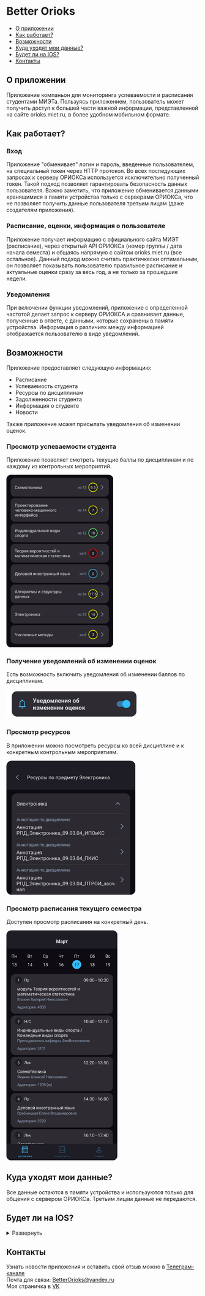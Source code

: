 <h1>
  Better Orioks
</h1>

<ul>
  <li>
    <a href="#p1">О приложении</a>
  </li>
  
  <li>
    <a href="#p2">Как работает?</a>
  </li>
  
  <li>
    <a href="#p3">Возможности</a>
  </li>
  
  <li>
    <a href="#p4">Куда уходят мои данные?</a>
  </li>
  
  <li>
    <a href="#p5">Будет ли на IOS?</a>
  </li>
  
  <li>
    <a href="#p6">Контакты</a>
  </li>
</ul>

<h2 id="p1">
  О приложении
</h2>
<p>
  Приложение компаньон для мониторинга успеваемости и расписания студентами МИЭТа. Пользуясь приложением, пользователь может получить доступ к большей части важной информации, представленной на сайте orioks.miet.ru, в более удобном мобильном формате.
</p>

<h2 id="p2">
  Как работает?
</h2>
<h3>Вход</h3>
<p>
  Приложение "обменивает" логин и пароль, введенные пользователем, на специальный токен через HTTP протокол. Во всех последующих запросах к серверу ОРИОКСа используется исключительно полученный токен. Такой подход позволяет гарантировать безопасность данных пользователя. Важно заметить, что приложение обменивается данными хранящимися в памяти устройства только с серверами ОРИОКСа, что не позволяет получить данные пользователя третьим лицам (даже создателям приложения). 
</p>

<h3>Расписание, оценки, информация о пользователе</h3>
<p>
  Приложение получает информацию с официального сайта МИЭТ (расписание), через открытый API ОРИОКСа (номер группы / дата начала семеста) и общаясь напрямую с сайтом orioks.miet.ru (все остальное). Данный подход можно считать практичкески оптимальным, он позволяет показывать пользователю правильное расписание и актуальные оценки сразу за весь год, а не только за прошедшие недели.
</p>

<h3>Уведомления</h3>
<p>
  При включении функции уведомлений, приложение с определенной частотой делает запрос к серверу ОРИОКСА и сравнивает данные, полученные в ответе, с данными, которые сохранены в памяти устройства. Информация о различиях между информацией отображается пользователю в виде уведомлений.
</p>


<h2 id="p3">
  Возможности
</h2>
<p>
  Приложение предоставляет следующую информацию: 
<ul>
  <li>
    Расписание
  </li>
  
  <li>
    Успеваемость студента
  </li>
  
  <li>
    Ресурсы по дисциплинам
  </li>
  
  <li>
    Задолженности студента
  </li>
  
  <li>
    Информация о студенте
  </li>
  
  <li>
    Новости
  </li>
</ul>
</p>

<p>
  Также приложение может присылать уведомления об изменении оценок.
</p>

<h3>
  Просмотр успеваемости студента
</h3>
<p>
  Приложение позволяет смотреть текущие баллы по дисциплинам и по каждому из контрольных мероприятий.
 </p>
 <p>
  <img src="https://github.com/luntikius/BetterOrioks/blob/master/img/academic_performance_screen.png?raw=true" height=450px>
</p>

<h3>
  Получение уведомлений об изменении оценок
</h3>
<p>
  Есть возможность включить уведомления об изменении баллов по дисциплинам.
 </p>
 <p>
  <img src="https://github.com/luntikius/BetterOrioks/blob/master/img/notifications_toggle.png?raw=true" height=75px>
</p>

<h3>
  Просмотр ресурсов
</h3>
<p>
  В приложении можно посмотреть ресурсы ко всей дисциплине и к конкретным контрольным мероприятиям.
 </p>
 <p>
  <img src="https://github.com/luntikius/BetterOrioks/blob/master/img/resources_screen.png?raw=true" height=350px>
</p>

<h3>
  Просмотр расписания текущего семестра
</h3>
<p>
  Доступен просмотр расписания на конкретный день.
</p>
 <p>
  <img src="https://github.com/luntikius/BetterOrioks/blob/master/img/schedule_screen.png?raw=true" height=600px>
</p>


<h2 id="p4">
  Куда уходят мои данные?
</h2>
<p>
  Все данные остаются в памяти устройства и используются только для общения с сервером ОРИОКСа. Третьим лицам данные не передаются.
</p>

<h2 id="p5">
  Будет ли на IOS?
</h2>
<p>
  <details>
    <summary>
      Развернуть
    </summary>
    <img src="https://github.com/luntikius/BetterOrioks/blob/a302491f1184e63b91401d85bc61e3e1cf0e49ab/img/DOG_NO.png?raw=true" height=350px>
    <p>
      Сам я этого делать не буду, но если кто-то хочет портировать на IOS, буду рад посодействовать.
    </p>
  </details>
</p>

<h2 id="p6">
  Контакты
</h2>
<p>
  Узнать новости приложения и оставить свой отзыв можно в
  <a href="https://t.me/+YQD5-csbrqk4ZjEy" target="_blank">
    Телеграм-канале
  </a>
  <br>
  Почта для связи: 
  <a href="mailto:BetterOrioks@yandex.ru">BetterOrioks@yandex.ru</a>
  <br>
  Моя страничка в 
  <a href="https://vk.com/luntikius">VK</a>
</p>

